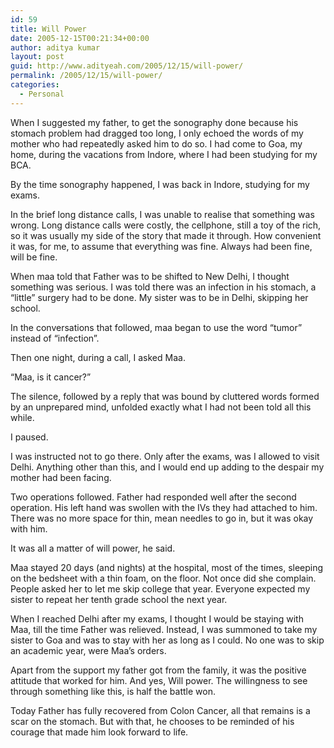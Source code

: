 ```yaml
---
id: 59
title: Will Power
date: 2005-12-15T00:21:34+00:00
author: aditya kumar
layout: post
guid: http://www.adityeah.com/2005/12/15/will-power/
permalink: /2005/12/15/will-power/
categories:
  - Personal
---
```

When I suggested my father, to get the sonography done because his stomach problem had dragged too long, I only echoed the words of my mother who had repeatedly asked him to do so. I had come to Goa, my home, during the vacations from Indore, where I had been studying for my BCA.  
  
By the time sonography happened, I was back in Indore, studying for my exams.  
  
In the brief long distance calls, I was unable to realise that something was wrong. Long distance calls were costly, the cellphone, still a toy of the rich, so it was usually my side of the story that made it through. How convenient it was, for me, to assume that everything was fine. Always had been fine, will be fine.  
  
When maa told that Father was to be shifted to New Delhi, I thought something was serious. I was told there was an infection in his stomach, a &#8220;little&#8221; surgery had to be done. My sister was to be in Delhi, skipping her school.  
  
In the conversations that followed, maa began to use the word &#8220;tumor&#8221; instead of &#8220;infection&#8221;.  
  
Then one night, during a call, I asked Maa.  
  
&#8220;Maa, is it cancer?&#8221;  
  
The silence, followed by a reply that was bound by cluttered words formed by an unprepared mind, unfolded exactly what I had not been told all this while.  
  
I paused.  
  
I was instructed not to go there. Only after the exams, was I allowed to visit Delhi. Anything other than this, and I would end up adding to the despair my mother had been facing.  
  
Two operations followed. Father had responded well after the second operation. His left hand was swollen with the IVs they had attached to him. There was no more space for thin, mean needles to go in, but it was okay with him.  
  
It was all a matter of will power, he said.  
  
Maa stayed 20 days (and nights) at the hospital, most of the times, sleeping on the bedsheet with a thin foam, on the floor. Not once did she complain. People asked her to let me skip college that year. Everyone expected my sister to repeat her tenth grade school the next year.  
  
When I reached Delhi after my exams, I thought I would be staying with Maa, till the time Father was relieved. Instead, I was summoned to take my sister to Goa and was to stay with her as long as I could. No one was to skip an academic year, were Maa&#8217;s orders.  
  
Apart from the support my father got from the family, it was the positive attitude that worked for him. And yes, Will power. The willingness to see through something like this, is half the battle won.  
  
Today Father has fully recovered from Colon Cancer, all that remains is a scar on the stomach. But with that, he chooses to be reminded of his courage that made him look forward to life.
